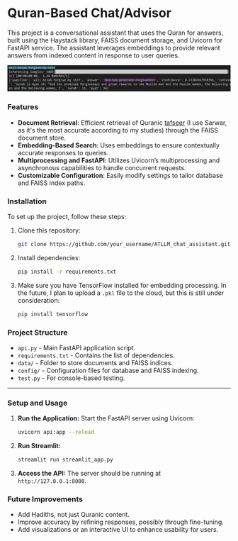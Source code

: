 # Quran-Based Chat/Advisor

This project is a conversational assistant that uses the Quran for answers, built using the Haystack library, FAISS document storage, and Uvicorn for FastAPI service. The assistant leverages embeddings to provide relevant answers from indexed content in response to user queries.

![](example1.png) <!-- Placeholder for image -->

### Features

- **Document Retrieval**: Efficient retrieval of Quranic [tafseer](https://huggingface.co/datasets/M-AI-C/quran_tafseer) (I use Sarwar, as it's the most accurate according to my studies) through the FAISS document store.
- **Embedding-Based Search**: Uses embeddings to ensure contextually accurate responses to queries.
- **Multiprocessing and FastAPI**: Utilizes Uvicorn’s multiprocessing and asynchronous capabilities to handle concurrent requests.
- **Customizable Configuration**: Easily modify settings to tailor database and FAISS index paths.

### Installation

To set up the project, follow these steps:

1. Clone this repository:
   ```bash
   git clone https://github.com/your_username/ATLLM_chat_assistant.git
   ```
   
2. Install dependencies:
   ```bash
   pip install -r requirements.txt
   ```
   
3. Make sure you have TensorFlow installed for embedding processing. In the future, I plan to upload a `.pkl` file to the cloud, but this is still under consideration:
   ```bash
   pip install tensorflow
   ```

### Project Structure

- `api.py` - Main FastAPI application script.
- `requirements.txt` - Contains the list of dependencies.
- `data/` - Folder to store documents and FAISS indices.
- `config/` - Configuration files for database and FAISS indexing.
- `test.py` - For console-based testing.

---

### Setup and Usage
 
1. **Run the Application:**
   Start the FastAPI server using Uvicorn:
   ```bash
   uvicorn api:app --reload
   ```
2. **Run Streamlit:**
   ```bash
   streamlit run streamlit_app.py
   ```
3. **Access the API:**
   The server should be running at `http://127.0.0.1:8000`.

### Future Improvements

- Add Hadiths, not just Quranic content.
- Improve accuracy by refining responses, possibly through fine-tuning.
- Add visualizations or an interactive UI to enhance usability for users.
